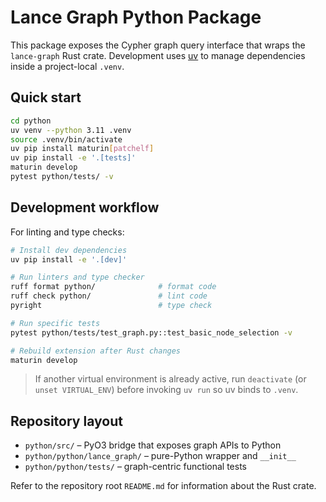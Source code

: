 # Lance Graph Python Package

This package exposes the Cypher graph query interface that wraps the
`lance-graph` Rust crate. Development uses [uv](https://docs.astral.sh/uv/)
to manage dependencies inside a project-local `.venv`.

## Quick start

```bash
cd python
uv venv --python 3.11 .venv
source .venv/bin/activate
uv pip install maturin[patchelf]
uv pip install -e '.[tests]'
maturin develop
pytest python/tests/ -v
```

## Development workflow

For linting and type checks:

```bash
# Install dev dependencies
uv pip install -e '.[dev]'

# Run linters and type checker
ruff format python/              # format code
ruff check python/               # lint code
pyright                          # type check

# Run specific tests
pytest python/tests/test_graph.py::test_basic_node_selection -v

# Rebuild extension after Rust changes
maturin develop
```

> If another virtual environment is already active, run `deactivate` (or
> `unset VIRTUAL_ENV`) before invoking `uv run` so uv binds to `.venv`.

## Repository layout

- `python/src/` – PyO3 bridge that exposes graph APIs to Python
- `python/python/lance_graph/` – pure-Python wrapper and `__init__`
- `python/python/tests/` – graph-centric functional tests

Refer to the repository root `README.md` for information about the Rust crate.
